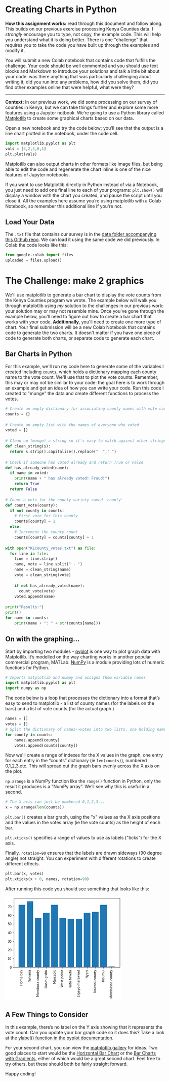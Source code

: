 # **Creating Charts in Python**
**How this assignment works:** read through this document and follow along. This builds on our previous exercise processing Kenya Counties data. I _strongly_ encourage you to type, not copy, the example code. This will help you understand what it is doing better. There is one "challenge" that requires you to take the code you have built up through the examples and modify it.

You will submit a new Colab notebook that contains code that fulfills the challenge. Your code should be well commented and you should use text blocks and Markdown to introduce your solutions and talk a little bit about your code: was there anything that was particularly challenging about writing it, did you run into any problems, how did you solve them, did you find other examples online that were helpful, what were they?
___
**Context:** In our previous work, we did some processing on our survey of counties in Kenya, but we can take things further and explore some more features using a Jupyter notbook. We’re going to use a Python library called [Matplotlib](https://matplotlib.org/) to create some graphical charts based on our data.

Open a new notebook and try the code below; you’ll see that the output is a line chart plotted in the notebook, under the code cell.

```python
import matplotlib.pyplot as plt
vals = [3,2,5,0,1]
plt.plot(vals)
```
Matplotlib can also output charts in other formats like image files, but being able to edit the code and regenerate the chart inline is one of the nice features of Jupyter notebooks.

If you want to use Matplotlib directly in Python instead of via a Notebook, you just need to add one final line to each of your programs: `plt.show()` will display a window with the chart you created, and pause the script until you close it. All the examples here assume you’re using matplotlib with a Colab Notebook, so remember this additional line if you're not.

## Load Your Data
The `.txt` file that contains our survey is in the [data folder accompanying this Github repo](https://github.com/Shadrock/online-python-course/tree/master/Analyzing_a_Survey_Assignment/Data). We can load it using the same code we did previously. In Colab the code looks like this:

```python
from google.colab import files
uploaded = files.upload()
```
# **The Challenge: make 2 graphics**
We'll use matplotlib to generate a bar chart to display the vote counts from the Kenya Counties program we wrote. The example below will walk you through matplotlib using _my_ solution to the challenges in our previous work: your solution may or may not resemble mine. Once you've gone through the example below, you'll need to figure out how to create a bar chart that works with _your_ code. **Additionally**, you'll need to create one more type of chart. Your final submission will be a new Colab Notebook that contains code to generate the two charts. It doesn't matter if you have one piece of code to generate both charts, or separate code to generate each chart.

## Bar Charts in Python
For this example, we'll run my code here to generate some of the variables I created including `counts`, which holds a dictionary mapping each county name to the vote count. We'll use that to plot the vote counts. Remember, this may or may not be similar to your code: the goal here is to work through an example and get an idea of how you can write your code. Run this code I created to "munge" the data and create different functions to process the votes.

```python
# Create an empty dictionary for associating county names with vote counts
counts = {}

# Create an empty list with the names of everyone who voted
voted = []

# Clean up (munge) a string so it's easy to match against other strings
def clean_string(s):
  return s.strip().capitalize().replace("  "," ")

# Check if someone has voted already and return True or False
def has_already_voted(name):
  if name in voted:
    print(name + " has already voted! Fraud!")
    return True
  return False

# Count a vote for the county variety named 'county'
def count_vote(county):
  if not county in counts:
    # First vote for this county
    counts[county] = 1
  else:
    # Increment the county count
    counts[county] = counts[county] + 1

with open("KEcounty_votes.txt") as file:
  for line in file:
    line = line.strip()
    name, vote = line.split(" - ")
    name = clean_string(name)
    vote = clean_string(vote)

    if not has_already_voted(name):
      count_vote(vote)
    voted.append(name)

print("Results:")
print()
for name in counts:
    print(name + ": " + str(counts[name]))
```

## On with the graphing...
Start by importing two modules - [pyplot](https://matplotlib.org/tutorials/introductory/pyplot.html) is one way to plot graph data with Matplotlib. It’s modelled on the way charting works in another popular commercial program, MATLab. [NumPy](https://numpy.org/) is a module providing lots of numeric functions for Python.
```python
# Imports matplotlib and numpy and assigns them variable names
import matplotlib.pyplot as plt
import numpy as np
```
The code below is a loop that processes the dictionary into a format that’s easy to send to matplotlib - a list of county names (for the labels on the bars) and a list of vote counts (for the actual graph.)
```python
names = []
votes = []
# Split the dictionary of names->votes into two lists, one holding names and the other holding vote counts
for county in counts:
    names.append(county)
    votes.append(counts[county])
```
Now we'll create a range of indexes for the X values in the graph, one entry for each entry in the “counts” dictionary (ie `len(counts)`), numbered 0,1,2,3,etc. This will spread out the graph bars evenly across the X axis on the plot.

`np.arange` is a NumPy function like the `range()` function in Python, only the result it produces is a “NumPy array”. We’ll see why this is useful in a second.

```python
# The X axis can just be numbered 0,1,2,3...
x = np.arange(len(counts))
```
`plt.bar()` creates a bar graph, using the "x" values as the X axis positions and the values in the votes array (ie the vote counts) as the height of each bar.

`plt.xticks()` specifies a range of values to use as labels ("ticks") for the X axis.

Finally, `rotation=90` ensures that the labels are drawn sideways (90 degree angle) not straight. You can experiment with different rotations to create different effects.
```python
plt.bar(x, votes)
plt.xticks(x + 0, names, rotation=90)
```

After running this code you should see something that looks like this:

![](images/Python_bar_chart.png)

## A Few Things to Consider
In this example, there’s no label on the Y axis showing that it represents the vote count. Can you update your bar graph code so it does this? Take a look at the [ylabel() function in the pyplot documentation](https://matplotlib.org/api/pyplot_api.html#matplotlib.pyplot.ylabel).

For your second chart, you can view the [matplotlib gallery](https://matplotlib.org/3.1.1/gallery/index.html) for ideas. Two good places to start would be the [Horizontal Bar Chart](https://matplotlib.org/3.1.1/gallery/lines_bars_and_markers/barh.html#sphx-glr-gallery-lines-bars-and-markers-barh-py) or the [Bar Charts with Gradients](https://matplotlib.org/3.1.1/gallery/lines_bars_and_markers/gradient_bar.html#sphx-glr-gallery-lines-bars-and-markers-gradient-bar-py), either of which would be a great second chart. Feel free to try others, but these should both be fairly straight forward.

Happy coding!
